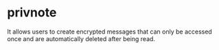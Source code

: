 # privnote
It allows users to create encrypted messages that can only be accessed once and are automatically deleted after being read.
